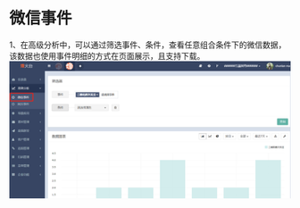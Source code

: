 # 微信事件

1、在高级分析中，可以通过筛选事件、条件，查看任意组合条件下的微信数据，该数据也使用事件明细的方式在页面展示，且支持下载。![](/assets/1516348411%281%29.png)

